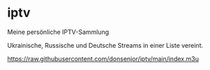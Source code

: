 # iptv
Meine persönliche IPTV-Sammlung

Ukrainische, Russische und Deutsche Streams in einer Liste vereint.

https://raw.githubusercontent.com/donsenjor/iptv/main/index.m3u
